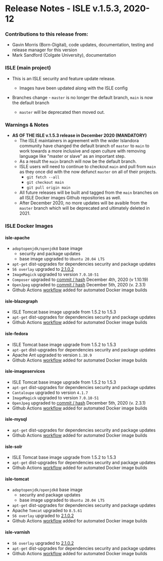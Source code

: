# Release Notes - ISLE v.1.5.3, 2020-12

### Contributions to this release from:

* Gavin Morris (Born-Digital), code updates, documentation, testing and release manager for this version
* Mark Sandford (Colgate University), documentation

### ISLE (main project)

* This is an ISLE security and feature update release.  
  * Images have been updated along with the ISLE config

* Branches change - `master` is no longer the default branch, `main` is now the default branch
  * `master` will be deprecated then moved out.

### Warnings & Notes

* **AS OF THE ISLE v.1.5.3 release in December 2020 (MANDATORY)**
  * The ISLE maintainers in agreement with the wider Islandora community have changed the default branch of `master` to `main` to work towards a more inclusive and open culture with removing language like "master or slave" as an important step.
  * As a result the `main` branch will now be the default branch.
  * ISLE users will need to continue to checkout `main` and pull from `main` as they once did with the now defunct `master` on all of their projects.
    * `git fetch --all`
    * `git checkout main`
    * `git pull origin main`
  * All future releases will be built and tagged from the `main` branches on all ISLE Docker images Github repositories as well.
  * After December 2020, no more updates will be avaible from the `master` branch which will be deprecated and ultimately deleted in 2021.

### ISLE Docker Images

#### isle-apache

* `adoptopenjdk/openjdk8` base image
  * security and package updates
  * base image upgraded to `Ubuntu 20.04 LTS`
* `apt-get` dist-upgrades for dependencies security and package updates
* `S6 overlay` upgraded to [2.1.0.2](https://github.com/just-containers/s6-overlay/releases/tag/v2.1.0.2)
* `ImageMagick` upgraded to version `7.0.10-51`
* `Composer` upgraded to [commit / hash](https://github.com/composer/getcomposer.org/commit/e3e43bde99447de1c13da5d1027545be81736b27) December 4th, 2020 (v 1.10.19)
* `OpenJpeg` upgraded to [commit / hash](https://github.com/uclouvain/openjpeg/commit/5d0a8b08dcd3bcdf532c54702b5a88ec61b17918) December 5th, 2020 (v. 2.3.1)
* Github Actions [workflow](https://github.com/marketplace/actions/build-and-push-docker-images) added for automated Docker image builds

#### isle-blazegraph

* ISLE Tomcat base image upgrade from 1.5.2 to 1.5.3
* `apt-get` dist-upgrades for dependencies security and package updates
* Github Actions [workflow](https://github.com/marketplace/actions/build-and-push-docker-images) added for automated Docker image builds

#### isle-fedora

* ISLE Tomcat base image upgrade from 1.5.2 to 1.5.3
* `apt-get` dist-upgrades for dependencies security and package updates
* Apache Ant upgraded to version `1.10.9`
* Github Actions [workflow](https://github.com/marketplace/actions/build-and-push-docker-images) added for automated Docker image builds

#### isle-imageservices

* ISLE Tomcat base image upgrade from 1.5.2 to 1.5.3
* `apt-get` dist-upgrades for dependencies security and package updates
* `Cantaloupe` upgraded to version `4.1.7`
* `ImageMagick` upgraded to version `7.0.10-51`
* `OpenJpeg` upgraded to [commit / hash](https://github.com/uclouvain/openjpeg/commit/5d0a8b08dcd3bcdf532c54702b5a88ec61b17918) December 5th, 2020 (v. 2.3.1)
* Github Actions [workflow](https://github.com/marketplace/actions/build-and-push-docker-images) added for automated Docker image builds

#### isle-mysql

* `apt-get` dist-upgrades for dependencies security and package updates
* Github Actions [workflow](https://github.com/marketplace/actions/build-and-push-docker-images) added for automated Docker image builds

#### isle-solr

* ISLE Tomcat base image upgrade from 1.5.2 to 1.5.3
* `apt-get` dist-upgrades for dependencies security and package updates
* Github Actions [workflow](https://github.com/marketplace/actions/build-and-push-docker-images) added for automated Docker image builds

#### isle-tomcat

* `adoptopenjdk/openjdk8` base image
  * security and package updates
  * base image upgraded to `Ubuntu 20.04 LTS`
* `apt-get` dist-upgrades for dependencies security and package updates
* Apache `Tomcat` upgraded to `8.5.61`
* `S6 overlay` upgraded to [2.1.0.2](https://github.com/just-containers/s6-overlay/releases/tag/v2.1.0.2)
* Github Actions [workflow](https://github.com/marketplace/actions/build-and-push-docker-images) added for automated Docker image builds

#### isle-varnish

* `S6 overlay` upgraded to [2.1.0.2](https://github.com/just-containers/s6-overlay/releases/tag/v2.1.0.2)
* `apt-get` dist-upgrades for dependencies security and package updates
* Github Actions [workflow](https://github.com/marketplace/actions/build-and-push-docker-images) added for automated Docker image builds